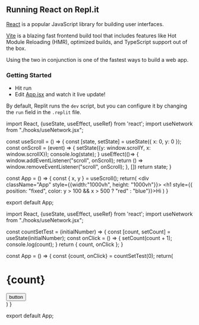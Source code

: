 ## Running React on Repl.it

[React](https://reactjs.org/) is a popular JavaScript library for building user interfaces.

[Vite](https://vitejs.dev/) is a blazing fast frontend build tool that includes features like Hot Module Reloading (HMR), optimized builds, and TypeScript support out of the box.

Using the two in conjunction is one of the fastest ways to build a web app.

### Getting Started
- Hit run
- Edit [App.jsx](#src/App.jsx) and watch it live update!

By default, Replit runs the `dev` script, but you can configure it by changing the `run` field in the `.replit` file.

import React, {useState, useEffect, useRef} from 'react';
import useNetwork from "./hooks/useNetwork.jsx";

const useScroll = () => {
  const [state, setState] = useState({
    x: 0,
    y: 0
  });
  const onScroll = (event) => {
    setState({y: window.scrollY, x: window.scrollX});
    console.log(state);
  }
  useEffect(()=> {
    window.addEventListener("scroll", onScroll);
    return () => window.removeEventListener("scroll", onScroll);
  }, [])
  return state;
}

const App = () => {
  const { x, y } = useScroll();
  return(
    <div className="App" style={{width:"1000vh", height: "1000vh"}}>
     <h1 style={{ position: "fixed", color: y > 100 && x > 500 ? "red" : "blue"}}>Hi</h1>
    </div>
  )
}

export default App;

import React, {useState, useEffect, useRef} from 'react';
import useNetwork from "./hooks/useNetwork.jsx";

const countSetTest = (initialNumber) => {
  const [count, setCount] = useState(initialNumber);
  const onClick = () => {
    setCount(count + 1);
    console.log(count);
  }
  return { count, onClick };
}

const App = () => {
  const {count, onClick} = countSetTest(0);
  return(
    <div>
      <h1>{count}</h1>
      <button onClick={onClick}>button</button>
    </div>
  )
}

export default App;